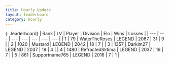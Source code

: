 ```yaml
---
title: Hourly Update
layout: leaderboard
category: hourly
---
```


{: .leaderboard}
| Rank | LV | Player | Division | Elo | Wins | Losses |
| --- | --- | --- | --- | --- | --- | --- |
| <span data-change="0">1</span> | 79 | <span title="ID: 773086">WaterTheRoses</span> | LEGEND | <span data-change="12">2067</span> | <span data-change="2">31</span> | <span data-change="0">9</span> |
| <span data-change="3">2</span> | 1020 | <span title="ID: 611082">Mustard</span> | LEGEND | <span data-change="22">2042</span> | <span data-change="4">18</span> | <span data-change="0">7</span> |
| <span data-change="0">3</span> | 1357 | <span title="ID: 694036">Darkim27</span> | LEGEND | <span data-change="13">2037</span> | <span data-change="4">19</span> | <span data-change="1">4</span> |
| <span data-change="-2">4</span> | 1480 | <span title="ID: 402846">RefractedSktima</span> | LEGEND | <span data-change="-13">2037</span> | <span data-change="0">16</span> | <span data-change="1">7</span> |
| <span data-change="1">5</span> | 861 | <span title="ID: 188640">Supportname765</span> | LEGEND | <span data-change="0">2016</span> | <span data-change="0">7</span> | <span data-change="0">1</span> |
